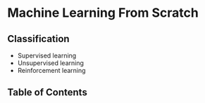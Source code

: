 # Machine Learning From Scratch

## Classification
- Supervised learning
- Unsupervised learning
- Reinforcement learning

## Table of Contents

